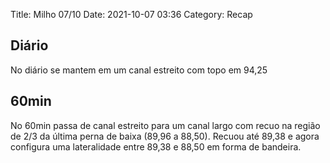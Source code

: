 Title: Milho 07/10
Date: 2021-10-07 03:36
Category: Recap

## Diário

No diário se mantem em um canal estreito com topo em 94,25
## 60min
No 60min passa de canal estreito para um canal largo com recuo na região de 2/3 da última perna de baixa (89,96 a 88,50).
Recuou até 89,38 e agora configura uma lateralidade entre 89,38 e 88,50 em forma de bandeira.
